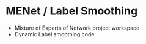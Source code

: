 # MENet / Label Smoothing
- Mixture of Experts of Network project workspace
- Dynamic Label smoothing code

